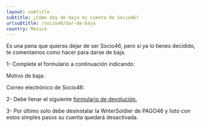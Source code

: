```yaml
---
layout: subtitle
subtitle: ¿Cómo doy de baja mi cuenta de Socio46?
urlsubtitle: /socio46/dar-de-baja
country: Mexico
---
```

Es una pena que quieras dejar de ser Socio46, pero si ya lo tienes decidido, te comentamos como hacer para darse de baja.

1- Complete el formulario a continuación indicando:

Motivo de baja:

Correo electrónico de Socio46:

2- Debe llenar el siguiente [formulario de devolución.](/contact-us/4)

3- Por último solo debe desinstalar la WnterSoldier de PAGO46 y listo con estos simples pasos su cuenta quedará desactivada.